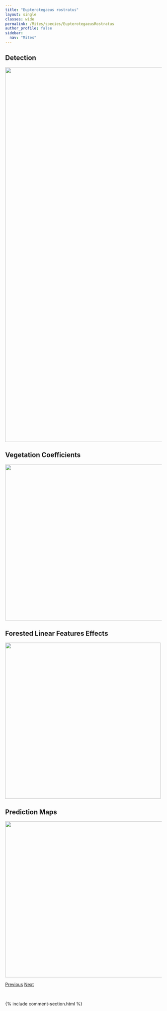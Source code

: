 ```yaml
---
title: "Eupterotegaeus rostratus"
layout: single
classes: wide
permalink: /Mites/species/EupterotegaeusRostratus
author_profile: false
sidebar:
  nav: "Mites"
---
```


<h2>Detection</h2>

<a href="https://drive.google.com/uc?export=view&id=1kylmFebJjZetkA0zmAHJBUM5XTelDDpT">
<img src="https://drive.google.com/uc?export=view&id=1kylmFebJjZetkA0zmAHJBUM5XTelDDpT" height = "1200" width = "800">
</a>


<h2>Vegetation Coefficients</h2>

<a href="https://drive.google.com/uc?export=view&id=1lORMJ1ytLx0gvwA8s-FWcob8XGHQmvj_">
<img src="https://drive.google.com/uc?export=view&id=1lORMJ1ytLx0gvwA8s-FWcob8XGHQmvj_" height = "500" width = "1000">
</a>


<h2>Forested Linear Features Effects</h2>

<a href="https://drive.google.com/uc?export=view&id=1aSFk3ToZqKc8usE0UetEUT3aJ7VVBCxm">
<img src="https://drive.google.com/uc?export=view&id=1aSFk3ToZqKc8usE0UetEUT3aJ7VVBCxm" height = "500" width = "500">
</a>


<h2>Prediction Maps</h2>

<a href="https://drive.google.com/uc?export=view&id=16jgw8TiFUx7ftIZSVe_Aim7NFPxAcBUh">
<img src="https://drive.google.com/uc?export=view&id=16jgw8TiFUx7ftIZSVe_Aim7NFPxAcBUh" height = "500" width = "1000">
</a>


<a href="/DevelopmentWebsite/Mites/species/EupterotegaeusRhamphosus" class="pagination--pager" title="Eupterotegaeus rhamphosus">Previous</a> <a href="/DevelopmentWebsite/Mites/species/ExochocepheusEremitus" class="pagination--pager" title="Exochocepheus eremitus">Next</a>

<p>&nbsp;</p>

{% include comment-section.html %}
